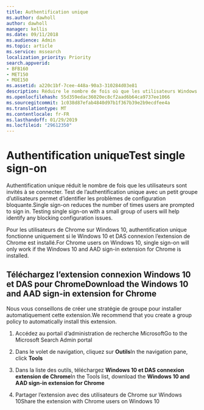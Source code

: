 ```yaml
---
title: Authentification unique
ms.author: dawholl
author: dawholl
manager: kellis
ms.date: 09/11/2018
ms.audience: Admin
ms.topic: article
ms.service: mssearch
localization_priority: Priority
search.appverid:
- BFB160
- MET150
- MOE150
ms.assetid: a220c1bf-7cee-448a-90a3-310284d03e81
description: Réduire le nombre de fois où que les utilisateurs Windows 10 sont invités à se connecter à Microsoft Search et Office 365
ms.openlocfilehash: 55d359edac36020ec8cf2aad6b64ca9737ee1066
ms.sourcegitcommit: 1c038d87efab4840d97b1f367b39e2b9ecdfee4a
ms.translationtype: MT
ms.contentlocale: fr-FR
ms.lasthandoff: 01/29/2019
ms.locfileid: "29612350"
---
```

# <a name="test-single-sign-on"></a><span data-ttu-id="0b926-103">Authentification unique</span><span class="sxs-lookup"><span data-stu-id="0b926-103">Test single sign-on</span></span>

<span data-ttu-id="0b926-p101">Authentification unique réduit le nombre de fois que les utilisateurs sont invités à se connecter. Test de l’authentification unique avec un petit groupe d’utilisateurs permet d’identifier les problèmes de configuration bloquante.</span><span class="sxs-lookup"><span data-stu-id="0b926-p101">Single sign-on reduces the number of times users are prompted to sign in. Testing single sign-on with a small group of users will help identify any blocking configuration issues.</span></span> 
  
<span data-ttu-id="0b926-106">Pour les utilisateurs de Chrome sur Windows 10, authentification unique fonctionne uniquement si le Windows 10 et DAS connexion l’extension de Chrome est installé.</span><span class="sxs-lookup"><span data-stu-id="0b926-106">For Chrome users on Windows 10, single sign-on will only work if the Windows 10 and AAD sign-in extension for Chrome is installed.</span></span> 
  
## <a name="download-the-windows-10-and-aad-sign-in-extension-for-chrome"></a><span data-ttu-id="0b926-107">Téléchargez l’extension connexion Windows 10 et DAS pour Chrome</span><span class="sxs-lookup"><span data-stu-id="0b926-107">Download the Windows 10 and AAD sign-in extension for Chrome</span></span>

<span data-ttu-id="0b926-108">Nous vous conseillons de créer une stratégie de groupe pour installer automatiquement cette extension.</span><span class="sxs-lookup"><span data-stu-id="0b926-108">We recommend that you create a group policy to automatically install this extension.</span></span>
  
1. <span data-ttu-id="0b926-109">Accédez au portail d’administration de recherche Microsoft</span><span class="sxs-lookup"><span data-stu-id="0b926-109">Go to the Microsoft Search Admin portal</span></span>
    
2. <span data-ttu-id="0b926-110">Dans le volet de navigation, cliquez sur **Outils**</span><span class="sxs-lookup"><span data-stu-id="0b926-110">In the navigation pane, click **Tools**</span></span>
    
3. <span data-ttu-id="0b926-111">Dans la liste des outils, téléchargez **Windows 10 et DAS connexion extension de Chrome**</span><span class="sxs-lookup"><span data-stu-id="0b926-111">In the Tools list, download the **Windows 10 and AAD sign-in extension for Chrome**</span></span>
    
4. <span data-ttu-id="0b926-112">Partager l’extension avec des utilisateurs de Chrome sur Windows 10</span><span class="sxs-lookup"><span data-stu-id="0b926-112">Share the extension with Chrome users on Windows 10</span></span>

  


